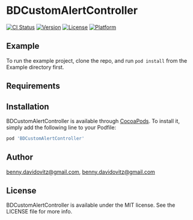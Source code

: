 # BDCustomAlertController

[![CI Status](https://img.shields.io/travis/benny.davidovitz@gmail.com/BDCustomAlertController.svg?style=flat)](https://travis-ci.org/benny.davidovitz@gmail.com/BDCustomAlertController)
[![Version](https://img.shields.io/cocoapods/v/BDCustomAlertController.svg?style=flat)](https://cocoapods.org/pods/BDCustomAlertController)
[![License](https://img.shields.io/cocoapods/l/BDCustomAlertController.svg?style=flat)](https://cocoapods.org/pods/BDCustomAlertController)
[![Platform](https://img.shields.io/cocoapods/p/BDCustomAlertController.svg?style=flat)](https://cocoapods.org/pods/BDCustomAlertController)

## Example

To run the example project, clone the repo, and run `pod install` from the Example directory first.

## Requirements

## Installation

BDCustomAlertController is available through [CocoaPods](https://cocoapods.org). To install
it, simply add the following line to your Podfile:

```ruby
pod 'BDCustomAlertController'
```

## Author

benny.davidovitz@gmail.com, benny.davidovitz@gmail.com

## License

BDCustomAlertController is available under the MIT license. See the LICENSE file for more info.
